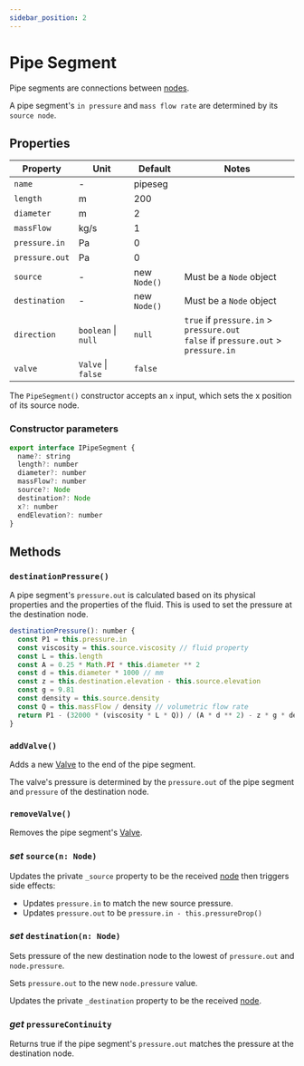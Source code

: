 ```yaml
---
sidebar_position: 2
---
```


# Pipe Segment

Pipe segments are connections between [nodes](/docs/model/Node).

A pipe segment's `in pressure` and `mass flow rate` are determined by its `source node`.

## Properties

| Property       | Unit                | Default      | Notes                                                                                  |
| -------------- | ------------------- | ------------ | -------------------------------------------------------------------------------------- |
| `name`         | -                   | pipeseg      |                                                                                        |
| `length`       | m                   | 200          |                                                                                        |
| `diameter`     | m                   | 2            |                                                                                        |
| `massFlow`     | kg/s                | 1            |                                                                                        |
| `pressure.in`  | Pa                  | 0            |                                                                                        |
| `pressure.out` | Pa                  | 0            |                                                                                        |
| `source`       | -                   | new `Node()` | Must be a `Node` object                                                                |
| `destination`  | -                   | new `Node()` | Must be a `Node` object                                                                |
| `direction`    | `boolean` \| `null` | `null`       | `true` if `pressure.in` > `pressure.out`<br/>`false` if `pressure.out` > `pressure.in` |
| `valve`        | `Valve` \| `false`  | `false`      |                                                                                        |

The `PipeSegment()` constructor accepts an `x` input, which sets the x position of its source node.

### Constructor parameters

```js
export interface IPipeSegment {
  name?: string
  length?: number
  diameter?: number
  massFlow?: number
  source?: Node
  destination?: Node
  x?: number
  endElevation?: number
}
```

## Methods

### `destinationPressure()`

A pipe segment's `pressure.out` is calculated based on its physical properties and the properties of the fluid. This is used to set the pressure at the destination node.

```js
destinationPressure(): number {
  const P1 = this.pressure.in
  const viscosity = this.source.viscosity // fluid property
  const L = this.length
  const A = 0.25 * Math.PI * this.diameter ** 2
  const d = this.diameter * 1000 // mm
  const z = this.destination.elevation - this.source.elevation
  const g = 9.81
  const density = this.source.density
  const Q = this.massFlow / density // volumetric flow rate
  return P1 - (32000 * (viscosity * L * Q)) / (A * d ** 2) - z * g * density
}
```

### `addValve()`

Adds a new [Valve](/docs/model/Valve) to the end of the pipe segment.

The valve's pressure is determined by the `pressure.out` of the pipe segment and `pressure` of the destination node.

### `removeValve()`

Removes the pipe segment's [Valve](/docs/model/Valve).

### _set_ `source(n: Node)`

Updates the private `_source` property to be the received [node](/docs/model/Node) then triggers side effects:

- Updates `pressure.in` to match the new source pressure.
- Updates `pressure.out` to be `pressure.in - this.pressureDrop()`

### _set_ `destination(n: Node)`

Sets pressure of the new destination node to the lowest of `pressure.out` and `node.pressure`.

Sets `pressure.out` to the new `node.pressure` value.

Updates the private `_destination` property to be the received [node](/docs/model/Node).

### _get_ `pressureContinuity`

Returns true if the pipe segment's `pressure.out` matches the pressure at the destination node.
